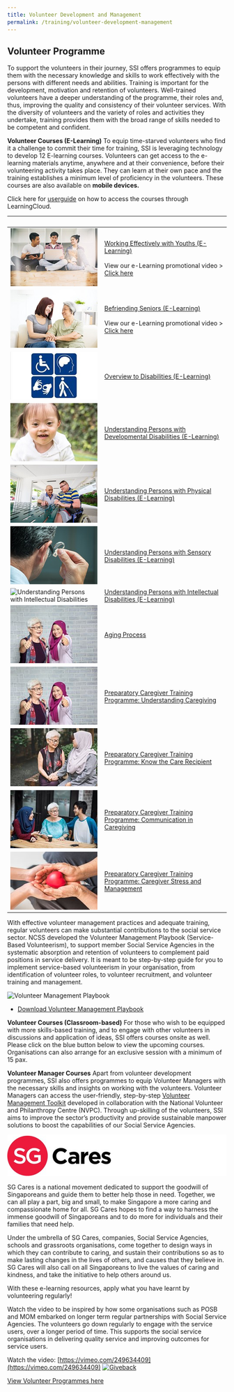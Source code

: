 ```yaml
---
title: Volunteer Development and Management
permalink: /training/volunteer-development-management
---
```

## Volunteer Programme
To support the volunteers in their journey, SSI offers programmes to equip them with the necessary knowledge and skills to work effectively with the persons with different needs and abilities. Training is important for the development, motivation and retention of volunteers. Well-trained volunteers have a deeper understanding of the programme, their roles and, thus, improving the quality and consistency of their volunteer services. With the diversity of volunteers and the variety of roles and activities they undertake, training provides them with the broad range of skills needed to be competent and confident.

**Volunteer Courses (E-Learning)**
To equip time-starved volunteers who find it a challenge to commit their time for training, SSI is leveraging technology to develop 12 E-learning courses. Volunteers can get access to the e-learning materials anytime, anywhere and at their convenience, before their volunteering activity takes place. They can learn at their own pace and the training establishes a minimum level of proficiency in the volunteers. These courses are also available on **mobile devices.**

Click here for [userguide](/images/training/volunteer/LearnerInstruction_Volunteer_1.pdf) on how to access the courses through LearningCloud.

|&nbsp; &nbsp; &nbsp; &nbsp; &nbsp; &nbsp; &nbsp; &nbsp; &nbsp; &nbsp; &nbsp; &nbsp;|  |
|--|--|
| ![Working effectively with youths](/images/training/volunteer/Working_Effectively_with_Youths.jpg)  | [Working Effectively with Youths (E-Learning)](https://learningcloud.sg/pages/login.jsf?faces-redirect=true) <br><br>View our e-Learning promotional video > [Click here](https://www.youtube.com/watch?v=IsqbCSXiFdY)  |
| ![Befriending Seniors](/images/training/volunteer/Befriending_Seniors.jpg)  | [Befriending Seniors (E-Learning)](https://learningcloud.sg/pages/login.jsf?faces-redirect=true) <br><br>View our e-Learning promotional video > [Click here](https://www.youtube.com/watch?v=ZZZ9VZSQmnA)  |
| ![Overview to Disabilities](/images/training/volunteer/Overview_to_Disabilities.jpg)  | [Overview to Disabilities (E-Learning)](https://learningcloud.sg/pages/login.jsf?faces-redirect=true)   |
| ![Understanding Persons with Developmental Disabilities](/images/training/volunteer/Understanding_Persons_with_Developmental_Disabilities.jpg)  | [Understanding Persons with Developmental Disabilities (E-Learning)](https://learningcloud.sg/pages/login.jsf?faces-redirect=true)   |
| ![Understanding Persons with Physical Disabilities](/images/training/volunteer/Understanding_Persons_with_Physical_Disabilities.jpg)  | [Understanding Persons with Physical Disabilities (E-Learning)](https://learningcloud.sg/pages/login.jsf?faces-redirect=true)   |
| ![Understanding Persons with Sensory Disabilities](/images/training/volunteer/Understanding_Persons_with_Sensory_Disabilities.jpg)  | [Understanding Persons with Sensory Disabilities (E-Learning)](https://learningcloud.sg/pages/login.jsf?faces-redirect=true)   |
| ![Understanding Persons with Intellectual Disabilities](/images/training/volunteer/working-with-intellectual-disabilities.jpg)  | [Understanding Persons with Intellectual Disabilities (E-Learning)](https://www.learningcloud.sg/pages/coursedescription.jsf?courseId=751912&catalogId=1700)   |
| ![Aging Process](/images/training/volunteer/Ageing-Process.jpg)  | [Aging Process](https://www.learningcloud.sg/pages/coursedescription.jsf?courseId=900993&catalogId=1700&templateId=-1)   |
| ![Preparatory Caregiver Training Programme: Understanding Caregiving](/images/training/volunteer/Ageing-Process.jpg)  | [Preparatory Caregiver Training Programme: Understanding Caregiving](https://www.learningcloud.sg/pages/coursedescription.jsf?courseId=752497&catalogId=1700)   |
| ![Preparatory Caregiver Training Programme: Know the Care Recipient](/images/training/volunteer/Caregiving-Know-your-Care-Recipient.jpg)  | [Preparatory Caregiver Training Programme: Know the Care Recipient](https://www.learningcloud.sg/pages/coursedescription.jsf?courseId=926363&catalogId=1700)   |
| ![Preparatory Caregiver Training Programme: Communication in Caregiving](/images/training/volunteer/Caregiving-Communication.jpg)  | [Preparatory Caregiver Training Programme: Communication in Caregiving](https://www.learningcloud.sg/pages/coursedescription.jsf?courseId=926394&catalogId=1700)   |
| ![Preparatory Caregiver Training Programme: Caregiver Stress and Management](/images/training/volunteer/Caregiver-Stress-Management.jpg)  | [Preparatory Caregiver Training Programme: Caregiver Stress and Management](https://www.learningcloud.sg/pages/coursedescription.jsf?courseId=926403&catalogId=1700)   |

With effective volunteer management practices and adequate training, regular volunteers can make substantial contributions to the social service sector. NCSS developed the Volunteer Management Playbook (Service-Based Volunteerism), to support member Social Service Agencies in the systematic absorption and retention of volunteers to complement paid positions in service delivery. It is meant to be step-by-step guide for you to implement service-based volunteerism in your organisation, from identification of volunteer roles, to volunteer recruitment, and volunteer training and management.

![Volunteer Management Playbook](/images/training/volunteer/volunteermgt_playbook_2.png)
- [Download Volunteer Management Playbook](/images/training/volunteer/Volunteer-Management-Playbook.zip)

**Volunteer Courses (Classroom-based)**
For those who wish to be equipped with more skills-based training, and to engage with other volunteers in discussions and application of ideas, SSI offers courses onsite as well. Please click on the blue button below to view the upcoming courses. Organisations can also arrange for an exclusive session with a minimum of 15 pax.

**Volunteer Manager Courses**
Apart from volunteer development programmes, SSI also offers programmes to equip Volunteer Managers with the necessary skills and insights on working with the volunteers. Volunteer Managers can access the user-friendly, step-by-step [Volunteer Management Toolkit](/images/training/volunteer/VMToolkit.pdf) developed in collaboration with the National Volunteer and Philanthropy Centre (NVPC). Through up-skilling of the volunteers, SSI aims to improve the sector’s productivity and provide sustainable manpower solutions to boost the capabilities of our Social Service Agencies.

![SGCares](/images/training/volunteer/SGcares.png)

SG Cares is a national movement dedicated to support the goodwill of Singaporeans and guide them to better help those in need. Together, we can all play a part, big and small, to make Singapore a more caring and compassionate home for all. SG Cares hopes to find a way to harness the immense goodwill of Singaporeans and to do more for individuals and their families that need help.

Under the umbrella of SG Cares, companies, Social Service Agencies, schools and grassroots organisations, come together to design ways in which they can contribute to caring, and sustain their contributions so as to make lasting changes in the lives of others, and causes that they believe in. SG Cares will also call on all Singaporeans to live the values of caring and kindness, and take the initiative to help others around us.

With these e-learning resources, apply what you have learnt by volunteering regularly!
 
Watch the video to be inspired by how some organisations such as POSB and MOM embarked on longer term regular partnerships with Social Service Agencies. The volunteers go down regularly to engage with the service users, over a longer period of time. This supports the social service organisations in delivering quality service and improving outcomes for service users.

Watch the video: [https://vimeo.com/249634409](https://vimeo.com/249634409)
[![Giveback](/images/training/volunteer/giveback.png)](https://vimeo.com/249634409)

[View Volunteer Programmes here](https://e-services.ncss.gov.sg/Training/course/templatesearch?Filter.CourseSubCategory.Id=fef837bd-290c-e611-810d-000c29e3b091)
